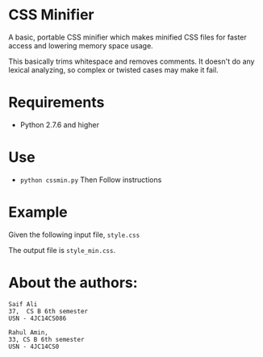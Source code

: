 CSS Minifier
==========

A basic, portable CSS minifier which makes minified CSS files for faster access and lowering memory space usage.

This basically trims whitespace and removes comments. It doesn't do any lexical analyzing, so complex or twisted cases may make it fail.


Requirements
============

- Python 2.7.6 and higher


Use
===

- `python cssmin.py`
Then Follow instructions


Example
=======

Given the following input file, `style.css`

The output file is `style_min.css`.


About the authors:
==================

    Saif Ali
    37,  CS B 6th semester
    USN - 4JC14CS086

    Rahul Amin,
    33, CS B 6th semester
    USN - 4JC14CS0
